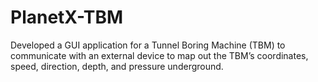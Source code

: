 # PlanetX-TBM
Developed a GUI application for a Tunnel Boring Machine (TBM) to communicate with an external device to map out the TBM’s coordinates, speed, direction, depth, and pressure underground.
